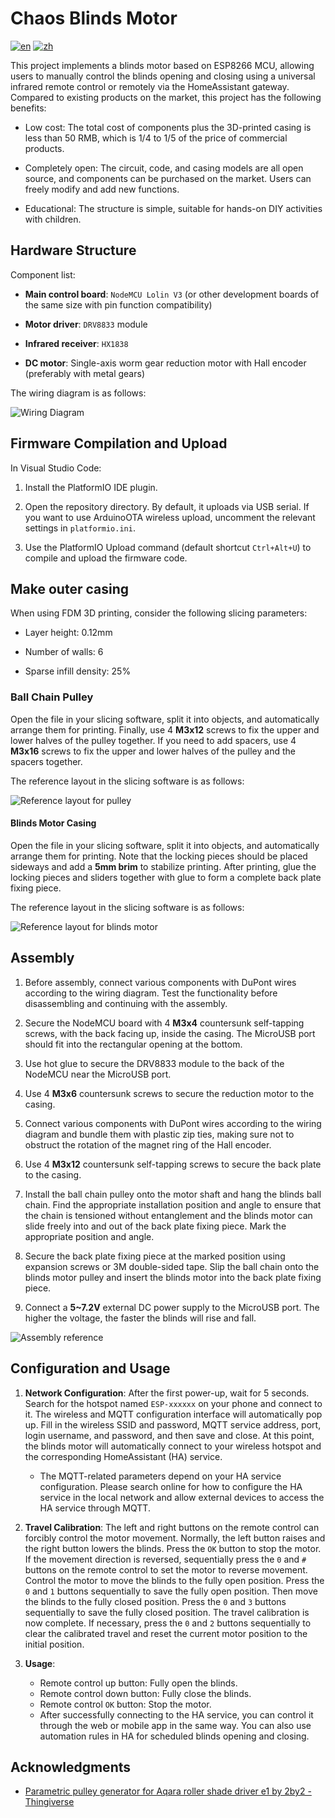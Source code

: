 # Chaos Blinds Motor

[![en](https://img.shields.io/badge/lang-en-red.svg)](README.md)
[![zh](https://img.shields.io/badge/lang-zh-green.svg)](README-zh.md)

This project implements a blinds motor based on ESP8266 MCU, allowing users to manually control the blinds opening and closing using a universal infrared remote control or remotely via the HomeAssistant gateway. Compared to existing products on the market, this project has the following benefits:

* Low cost: The total cost of components plus the 3D-printed casing is less than 50 RMB, which is 1/4 to 1/5 of the price of commercial products.

* Completely open: The circuit, code, and casing models are all open source, and components can be purchased on the market. Users can freely modify and add new functions.

* Educational: The structure is simple, suitable for hands-on DIY activities with children.

## Hardware Structure

Component list:

* **Main control board**: `NodeMCU Lolin V3` (or other development boards of the same size with pin function compatibility)

* **Motor driver**: `DRV8833` module

* **Infrared receiver**: `HX1838`

* **DC motor**: Single-axis worm gear reduction motor with Hall encoder (preferably with metal gears)

The wiring diagram is as follows:

![Wiring Diagram](./doc/wiring-diagram.jpg)

## Firmware Compilation and Upload

In Visual Studio Code:

1. Install the PlatformIO IDE plugin.

2. Open the repository directory. By default, it uploads via USB serial. If you want to use ArduinoOTA wireless upload, uncomment the relevant settings in `platformio.ini`.

3. Use the PlatformIO Upload command (default shortcut `Ctrl+Alt+U`) to compile and upload the firmware code.

## Make outer casing

When using FDM 3D printing, consider the following slicing parameters:

* Layer height: 0.12mm

* Number of walls: 6

* Sparse infill density: 25%

### Ball Chain Pulley

Open the [](./cad/ball-chain-pulley.step) file in your slicing software, split it into objects, and automatically arrange them for printing. Finally, use 4 **M3x12** screws to fix the upper and lower halves of the pulley together. If you need to add spacers, use 4 **M3x16** screws to fix the upper and lower halves of the pulley and the spacers together.

The reference layout in the slicing software is as follows:

![Reference layout for pulley](./doc/print-layout-pulley.png)

#### Blinds Motor Casing

Open the [](./cad/chaos-blinds-motor.step) file in your slicing software, split it into objects, and automatically arrange them for printing. Note that the locking pieces should be placed sideways and add a **5mm brim** to stabilize printing. After printing, glue the locking pieces and sliders together with glue to form a complete back plate fixing piece.

The reference layout in the slicing software is as follows:

![Reference layout for blinds motor](./doc/print-layout-blinds-motor.png)

## Assembly

1. Before assembly, connect various components with DuPont wires according to the wiring diagram. Test the functionality before disassembling and continuing with the assembly.

2. Secure the NodeMCU board with 4 **M3x4** countersunk self-tapping screws, with the back facing up, inside the casing. The MicroUSB port should fit into the rectangular opening at the bottom.

3. Use hot glue to secure the DRV8833 module to the back of the NodeMCU near the MicroUSB port.

4. Use 4 **M3x6** countersunk screws to secure the reduction motor to the casing.

5. Connect various components with DuPont wires according to the wiring diagram and bundle them with plastic zip ties, making sure not to obstruct the rotation of the magnet ring of the Hall encoder.

6. Use 4 **M3x12** countersunk self-tapping screws to secure the back plate to the casing.

7. Install the ball chain pulley onto the motor shaft and hang the blinds ball chain. Find the appropriate installation position and angle to ensure that the chain is tensioned without entanglement and the blinds motor can slide freely into and out of the back plate fixing piece. Mark the appropriate position and angle.

8. Secure the back plate fixing piece at the marked position using expansion screws or 3M double-sided tape. Slip the ball chain onto the blinds motor pulley and insert the blinds motor into the back plate fixing piece.

9. Connect a **5~7.2V** external DC power supply to the MicroUSB port. The higher the voltage, the faster the blinds will rise and fall.

![Assembly reference](./doc/assembly.jpg)

## Configuration and Usage

1. **Network Configuration**: After the first power-up, wait for 5 seconds. Search for the hotspot named `ESP-xxxxxx` on your phone and connect to it. The wireless and MQTT configuration interface will automatically pop up. Fill in the wireless SSID and password, MQTT service address, port, login username, and password, and then save and close. At this point, the blinds motor will automatically connect to your wireless hotspot and the corresponding HomeAssistant (HA) service.

   * The MQTT-related parameters depend on your HA service configuration. Please search online for how to configure the HA service in the local network and allow external devices to access the HA service through MQTT.

2. **Travel Calibration**: The left and right buttons on the remote control can forcibly control the motor movement. Normally, the left button raises and the right button lowers the blinds. Press the `OK` button to stop the motor. If the movement direction is reversed, sequentially press the `0` and `#` buttons on the remote control to set the motor to reverse movement. Control the motor to move the blinds to the fully open position. Press the `0` and `1` buttons sequentially to save the fully open position. Then move the blinds to the fully closed position. Press the `0` and `3` buttons sequentially to save the fully closed position. The travel calibration is now complete. If necessary, press the `0` and `2` buttons sequentially to clear the calibrated travel and reset the current motor position to the initial position.

3. **Usage**:
   * Remote control up button: Fully open the blinds.
   * Remote control down button: Fully close the blinds.
   * Remote control `OK` button: Stop the motor.
   * After successfully connecting to the HA service, you can control it through the web or mobile app in the same way. You can also use automation rules in HA for scheduled blinds opening and closing.

## Acknowledgments

* [Parametric pulley generator for Aqara roller shade driver e1 by 2by2 - Thingiverse](https://www.thingiverse.com/thing:6116520)
